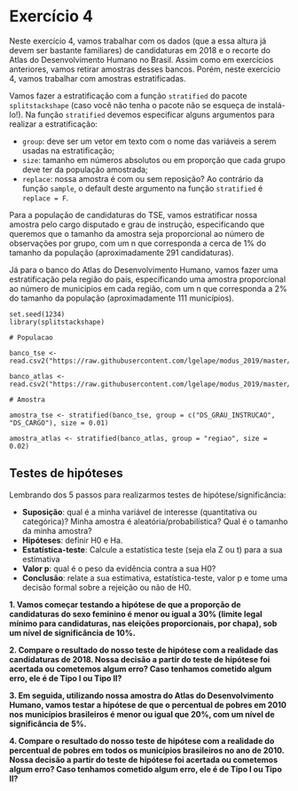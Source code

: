 # Exercício 4

Neste exercício 4, vamos trabalhar com os dados (que a essa altura já devem ser bastante familiares) de candidaturas em 2018 e o recorte do Atlas do Desenvolvimento Humano no Brasil. Assim como em exercícios anteriores, vamos retirar amostras desses bancos. Porém, neste exercício 4, vamos trabalhar com amostras estratificadas.

Vamos fazer a estratificação com a função `stratified` do pacote `splitstackshape` (caso você não tenha o pacote não se esqueça de instalá-lo!). Na função `stratified` devemos especificar alguns argumentos para realizar a estratificação:

* `group`: deve ser um vetor em texto com o nome das variáveis a serem usadas na estratificação;
* `size`: tamanho em números absolutos ou em proporção que cada grupo deve ter da população amostrada;
* `replace`: nossa amostra é com ou sem reposição? Ao contrário da função `sample`, o default deste argumento na função `stratified` é `replace = F`.

Para a população de candidaturas do TSE, vamos estratificar nossa amostra pelo cargo disputado e grau de instrução, especificando que queremos que o tamanho da amostra seja proporcional ao número de observações por grupo, com um n que corresponda a cerca de 1% do tamanho da população (aproximadamente 291 candidaturas).

Já para o banco do Atlas do Desenvolvimento Humano, vamos fazer uma estratificação pela região do país, especificando uma amostra proporcional ao número de municípios em cada região, com um n que corresponda a 2% do tamanho da população (aproximadamente 111 municípios).

```
set.seed(1234)
library(splitstackshape)

# Populacao

banco_tse <- read.csv2("https://raw.githubusercontent.com/lgelape/modus_2019/master/Bancos/candidatos2018_filtrado.csv")

banco_atlas <- read.csv2("https://raw.githubusercontent.com/lgelape/modus_2019/master/Bancos/AtlasBrasil_modus2019.csv")

# Amostra

amostra_tse <- stratified(banco_tse, group = c("DS_GRAU_INSTRUCAO", "DS_CARGO"), size = 0.01)

amostra_atlas <- stratified(banco_atlas, group = "regiao", size = 0.02)
```

## Testes de hipóteses

Lembrando dos 5 passos para realizarmos testes de hipótese/significância:

* **Suposição**: qual é a minha variável de interesse (quantitativa ou categórica)? Minha amostra é aleatória/probabilística? Qual é o tamanho da minha amostra?
* **Hipóteses**: definir H0 e Ha.
* **Estatística-teste**: Calcule a estatística teste (seja ela Z ou t) para a sua estimativa
* **Valor p**: qual é o peso da evidência contra a sua H0?
* **Conclusão**: relate a sua estimativa, estatística-teste, valor p e tome uma decisão formal sobre a rejeição ou não de H0.

**1. Vamos começar testando a hipótese de que a proporção de candidaturas do sexo feminino é menor ou igual a 30% (limite legal mínimo para candidaturas, nas eleições proporcionais, por chapa), sob um nível de significância de 10%.**

**2. Compare o resultado do nosso teste de hipótese com a realidade das candidaturas de 2018. Nossa decisão a partir do teste de hipótese foi acertada ou cometemos algum erro? Caso tenhamos cometido algum erro, ele é de Tipo I ou Tipo II?**

**3. Em seguida, utilizando nossa amostra do Atlas do Desenvolvimento Humano, vamos testar a hipótese de que o percentual de pobres em 2010 nos municípios brasileiros é menor ou igual que 20%, com um nível de significância de 5%.**

**4. Compare o resultado do nosso teste de hipótese com a realidade do percentual de pobres em todos os municípios brasileiros no ano de 2010. Nossa decisão a partir do teste de hipótese foi acertada ou cometemos algum erro? Caso tenhamos cometido algum erro, ele é de Tipo I ou Tipo II?**
